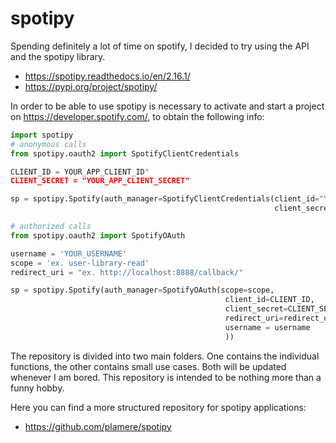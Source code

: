 # spotipy
Spending definitely a lot of time on spotify, I decided to try using the API and the spotipy library.

- https://spotipy.readthedocs.io/en/2.16.1/
- https://pypi.org/project/spotipy/

In order to be able to use spotipy is necessary to activate and start a project on https://developer.spotify.com/, to obtain the following info:
```python
import spotipy
# anonymous calls
from spotipy.oauth2 import SpotifyClientCredentials

CLIENT_ID = YOUR_APP_CLIENT_ID"
CLIENT_SECRET = "YOUR_APP_CLIENT_SECRET"

sp = spotipy.Spotify(auth_manager=SpotifyClientCredentials(client_id="YOUR_APP_CLIENT_ID",
                                                           client_secret="YOUR_APP_CLIENT_SECRET"))
```
```python
# authorized calls
from spotipy.oauth2 import SpotifyOAuth

username = 'YOUR_USERNAME'
scope = 'ex. user-library-read'
redirect_uri = "ex. http://localhost:8888/callback/"

sp = spotipy.Spotify(auth_manager=SpotifyOAuth(scope=scope, 
                                                client_id=CLIENT_ID,
                                                client_secret=CLIENT_SECRET,
                                                redirect_uri=redirect_uri,
                                                username = username
                                                ))

```
The repository is divided into two main folders. One contains the individual functions, the other contains small use cases. Both will be updated whenever I am bored. 
This repository is intended to be nothing more than a funny hobby. 

Here you can find a more structured repository for spotipy applications:

- https://github.com/plamere/spotipy
